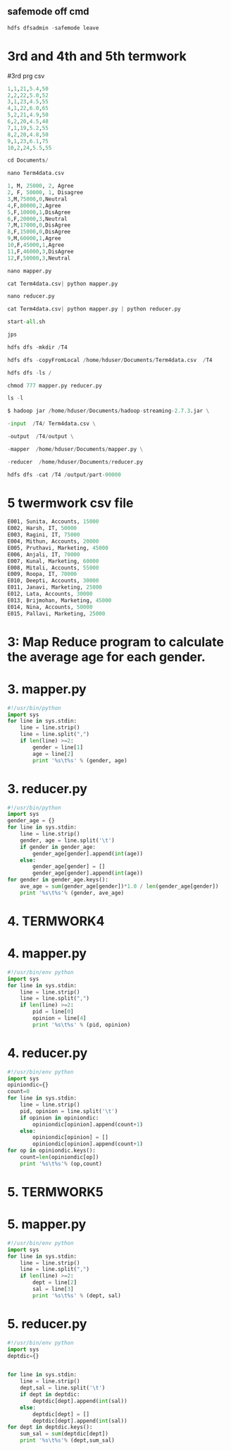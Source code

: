 ## safemode off cmd
```py
hdfs dfsadmin -safemode leave
```
#  3rd and 4th and 5th termwork

#3rd prg csv
```py
1,1,21,5.4,50
2,2,22,5.0,52
3,1,23,4.5,55
4,1,22,6.0,65
5,2,21,4.9,50
6,2,20,4.5,48
7,1,19,5.2,55
8,2,20,4.8,50
9,1,23,6.1,75
10,2,24,5.5,55
`````
```py
cd Documents/
```
```py
nano Term4data.csv
```
```py
1, M, 25000, 2, Agree
2, F, 50000, 1, Disagree
3,M,75000,0,Neutral
4,F,80000,2,Agree
5,F,10000,1,DisAgree
6,F,20000,3,Neutral
7,M,17000,0,DisAgree
8,F,15000,0,DisAgree
9,M,60000,1,Agree
10,F,45000,1,Agree
11,F,46000,3,DisAgree
12,F,50000,3,Neutral

```
```py
nano mapper.py 
```
```py
cat Term4data.csv| python mapper.py 
```
```py
nano reducer.py 
```
```py
cat Term4data.csv| python mapper.py | python reducer.py 
```
```py
start-all.sh
```
```py
jps
```
```py
hdfs dfs -mkdir /T4
```
```py
hdfs dfs -copyFromLocal /home/hduser/Documents/Term4data.csv  /T4
```
```py
hdfs dfs -ls /
```
```py
chmod 777 mapper.py reducer.py 
```
```py
ls -l
```
```py
$ hadoop jar /home/hduser/Documents/hadoop-streaming-2.7.3.jar \
```
```py
-input  /T4/ Term4data.csv \
```
```py
-output  /T4/output \
```
```py
-mapper  /home/hduser/Documents/mapper.py \
```
```py
-reducer  /home/hduser/Documents/reducer.py 
```
```py
hdfs dfs -cat /T4 /output/part-00000
```
# 5 twermwork csv file

```py
E001, Sunita, Accounts, 15000 
E002, Harsh, IT, 50000
E003, Ragini, IT, 75000
E004, Mithun, Accounts, 20000 
E005, Pruthavi, Marketing, 45000
E006, Anjali, IT, 70000
E007, Kunal, Marketing, 60000
E008, Mitali, Accounts, 55000
E009, Roopa, IT, 70000
E010, Deepti, Accounts, 30000 
E011, Janavi, Marketing, 25000
E012, Lata, Accounts, 30000 
E013, Brijmohan, Marketing, 45000
E014, Nina, Accounts, 50000
E015, Pallavi, Marketing, 25000

```
# 3: Map Reduce program to calculate the average age for each gender.
# 3. mapper.py

```py
#!/usr/bin/python
import sys
for line in sys.stdin:
    line = line.strip()
    line = line.split(",")
    if len(line) >=2:
        gender = line[1]
        age = line[2]
        print '%s\t%s' % (gender, age)
```

# 3. reducer.py

```py
#!/usr/bin/python
import sys
gender_age = {}
for line in sys.stdin:
    line = line.strip()
    gender, age = line.split('\t')
    if gender in gender_age:
        gender_age[gender].append(int(age))
    else:
        gender_age[gender] = []
        gender_age[gender].append(int(age))
for gender in gender_age.keys():
    ave_age = sum(gender_age[gender])*1.0 / len(gender_age[gender])
    print '%s\t%s'% (gender, ave_age)
```

#
# 4. TERMWORK4
# 4. mapper.py

```py
#!/usr/bin/env python
import sys
for line in sys.stdin:
    line = line.strip()
    line = line.split(",")
    if len(line) >=2:
        pid = line[0]
        opinion = line[4]
        print '%s\t%s' % (pid, opinion)
```

# 4. reducer.py

```py
#!/usr/bin/env python
import sys
opiniondic={}
count=0
for line in sys.stdin:
    line = line.strip()
    pid, opinion = line.split('\t')
    if opinion in opiniondic:
        opiniondic[opinion].append(count+1)
    else:
        opiniondic[opinion] = []
        opiniondic[opinion].append(count+1)
for op in opiniondic.keys():
    count=len(opiniondic[op])
    print '%s\t%s'% (op,count)
```


# 5. TERMWORK5
# 5. mapper.py

```py
#!/usr/bin/env python
import sys
for line in sys.stdin:
    line = line.strip()
    line = line.split(",")
    if len(line) >=2:
        dept = line[2]
        sal = line[3]
        print '%s\t%s' % (dept, sal)
```

# 5. reducer.py

```py
#!/usr/bin/env python
import sys
deptdic={}


for line in sys.stdin:
    line = line.strip()
    dept,sal = line.split('\t')
    if dept in deptdic:
        deptdic[dept].append(int(sal))
    else:
        deptdic[dept] = []
        deptdic[dept].append(int(sal))
for dept in deptdic.keys():
    sum_sal = sum(deptdic[dept])
    print '%s\t%s'% (dept,sum_sal)
```
